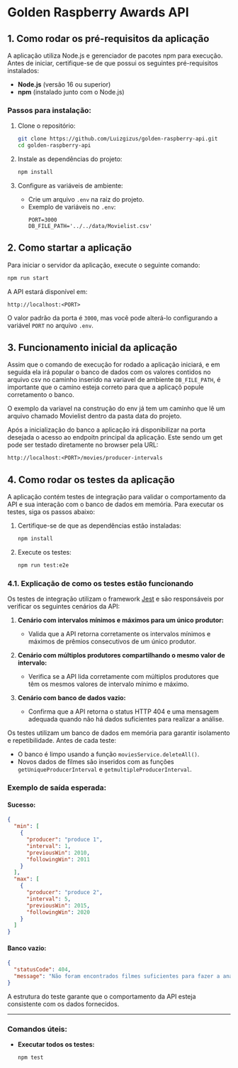 # Golden Raspberry Awards API

## **1. Como rodar os pré-requisitos da aplicação**

A aplicação utiliza Node.js e gerenciador de pacotes npm para execução. Antes de iniciar, certifique-se de que possui os seguintes pré-requisitos instalados:

- **Node.js** (versão 16 ou superior)
- **npm** (instalado junto com o Node.js)

### **Passos para instalação:**
1. Clone o repositório:
   ```bash
   git clone https://github.com/Luizgizus/golden-raspberry-api.git
   cd golden-raspberry-api
   ```

2. Instale as dependências do projeto:
   ```bash
   npm install
   ```

3. Configure as variáveis de ambiente:
   - Crie um arquivo `.env` na raiz do projeto.
   - Exemplo de variáveis no `.env`:
     ```env
     PORT=3000
     DB_FILE_PATH='../../data/Movielist.csv'
     ```

## **2. Como startar a aplicação**

Para iniciar o servidor da aplicação, execute o seguinte comando:

```bash
npm run start
```

A API estará disponível em:
```
http://localhost:<PORT>
```
O valor padrão da porta é `3000`, mas você pode alterá-lo configurando a variável `PORT` no arquivo `.env`.

## **3. Funcionamento inicial da aplicação**
Assim que o comando de execução for rodado a aplicação iniciará, e em seguida ela irá popular o banco de dados com os valores contidos no arquivo csv no caminho inserido na variavel de ambiente `DB_FILE_PATH`, é importante que o camino esteja correto para que a aplicaçõ popule corretamento o banco.

O exemplo da variavel na construção do env já tem um caminho que lê um arquivo chamado Movielist dentro da pasta data do projeto.

Após a inicialização do banco a aplicação irá disponibilizar na porta desejada o acesso ao endpoitn principal da aplicação. Este sendo um get pode ser testado diretamente no browser pela URL:

```
http://localhost:<PORT>/movies/producer-intervals
```

## **4. Como rodar os testes da aplicação**

A aplicação contém testes de integração para validar o comportamento da API e sua interação com o banco de dados em memória. Para executar os testes, siga os passos abaixo:

1. Certifique-se de que as dependências estão instaladas:
   ```bash
   npm install
   ```

2. Execute os testes:
   ```bash
   npm run test:e2e
   ```

### **4.1. Explicação de como os testes estão funcionando**

Os testes de integração utilizam o framework [Jest](https://jestjs.io/) e são responsáveis por verificar os seguintes cenários da API:

1. **Cenário com intervalos mínimos e máximos para um único produtor:**
   - Valida que a API retorna corretamente os intervalos mínimos e máximos de prêmios consecutivos de um único produtor.

2. **Cenário com múltiplos produtores compartilhando o mesmo valor de intervalo:**
   - Verifica se a API lida corretamente com múltiplos produtores que têm os mesmos valores de intervalo mínimo e máximo.

3. **Cenário com banco de dados vazio:**
   - Confirma que a API retorna o status HTTP 404 e uma mensagem adequada quando não há dados suficientes para realizar a análise.

Os testes utilizam um banco de dados em memória para garantir isolamento e repetibilidade. Antes de cada teste:
- O banco é limpo usando a função `moviesService.deleteAll()`.
- Novos dados de filmes são inseridos com as funções `getUniqueProducerInterval` e `getmultipleProducerInterval`.

### **Exemplo de saída esperada:**
#### Sucesso:
```json
{
  "min": [
    {
      "producer": "produce 1",
      "interval": 1,
      "previousWin": 2010,
      "followingWin": 2011
    }
  ],
  "max": [
    {
      "producer": "produce 2",
      "interval": 5,
      "previousWin": 2015,
      "followingWin": 2020
    }
  ]
}
```
#### Banco vazio:
```json
{
  "statusCode": 404,
  "message": "Não foram encontrados filmes suficientes para fazer a analise"
}
```

A estrutura do teste garante que o comportamento da API esteja consistente com os dados fornecidos.

---

### **Comandos úteis:**

- **Executar todos os testes:**
  ```bash
  npm test
  ```


